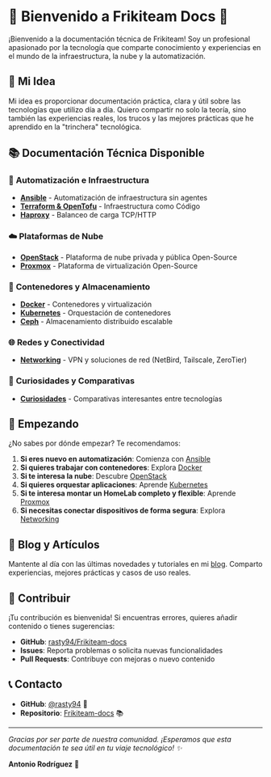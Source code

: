 # 🚀 Bienvenido a Frikiteam Docs 🚀

¡Bienvenido a la documentación técnica de Frikiteam! Soy un profesional apasionado por la tecnología que comparte conocimiento y experiencias en el mundo de la infraestructura, la nube y la automatización.

## 🎯 Mi Idea

Mi idea es proporcionar documentación práctica, clara y útil sobre las tecnologías que utilizo día a día. Quiero compartir no solo la teoría, sino también las experiencias reales, los trucos y las mejores prácticas que he aprendido en la "trinchera" tecnológica.

## 📚 Documentación Técnica Disponible

### 🔧 **Automatización e Infraestructura**
- **[Ansible](doc/ansible/ansible_base.md)** - Automatización de infraestructura sin agentes
- **[Terraform & OpenTofu](doc/terraform/terraform_base.md)** - Infraestructura como Código
- **[Haproxy](doc/haproxy/haproxy_base.md)** - Balanceo de carga TCP/HTTP

### ☁️ **Plataformas de Nube**
- **[OpenStack](doc/openstack/openstack_base.md)** - Plataforma de nube privada y pública Open-Source
- **[Proxmox](doc/proxmox/proxmox_base.md)** - Plataforma de virtualización Open-Source

### 🐳 **Contenedores y Almacenamiento**
- **[Docker](doc/docker/docker_base.md)** - Contenedores y virtualización
- **[Kubernetes](doc/kubernetes/kubernetes_base.md)** - Orquestación de contenedores
- **[Ceph](doc/ceph/ceph_base.md)** - Almacenamiento distribuido escalable

### 🌐 **Redes y Conectividad**
- **[Networking](doc/networking/index.md)** - VPN y soluciones de red (NetBird, Tailscale, ZeroTier)

### 🎯 **Curiosidades y Comparativas**
- **[Curiosidades](doc/curiosidades/index.md)** - Comparativas interesantes entre tecnologías

## 🚀 Empezando

¿No sabes por dónde empezar? Te recomendamos:

1. **Si eres nuevo en automatización**: Comienza con [Ansible](doc/ansible/ansible_base.md)
2. **Si quieres trabajar con contenedores**: Explora [Docker](doc/docker/docker_base.md)
3. **Si te interesa la nube**: Descubre [OpenStack](doc/openstack/openstack_base.md)
4. **Si quieres orquestar aplicaciones**: Aprende [Kubernetes](doc/kubernetes/kubernetes_base.md)
5. **Si te interesa montar un HomeLab completo y flexible**: Aprende [Proxmox](doc/proxmox/proxmox_base.md)
6. **Si necesitas conectar dispositivos de forma segura**: Explora [Networking](doc/networking/index.md)

## 📖 Blog y Artículos

Mantente al día con las últimas novedades y tutoriales en mi [blog](https://frikiteam.es). Comparto experiencias, mejores prácticas y casos de uso reales.

## 🤝 Contribuir

¡Tu contribución es bienvenida! Si encuentras errores, quieres añadir contenido o tienes sugerencias:

- **GitHub**: [rasty94/Frikiteam-docs](https://github.com/rasty94/Frikiteam-docs)
- **Issues**: Reporta problemas o solicita nuevas funcionalidades
- **Pull Requests**: Contribuye con mejoras o nuevo contenido

## 📞 Contacto

- **GitHub**: [@rasty94](https://github.com/rasty94) 🐙
- **Repositorio**: [Frikiteam-docs](https://github.com/rasty94/Frikiteam-docs) 📚

---

*Gracias por ser parte de nuestra comunidad. ¡Esperamos que esta documentación te sea útil en tu viaje tecnológico! ✨*

**Antonio Rodríguez** 🚀